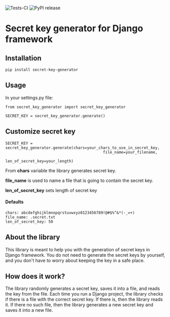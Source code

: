 ![Tests-CI](https://github.com/PickBas/django_secret_key_generator/workflows/Tests-CI/badge.svg)
![PyPI release](https://github.com/PickBas/django_secret_key_generator/workflows/PyPI%20release/badge.svg)
# Secret key generator for Django framework

## Installation

    pip install secret-key-generator


## Usage
In your settings.py file:
    
    from secret_key_generator import secret_key_generator
    
    SECRET_KEY = secret_key_generator.generate()
    
## Customize secret key

    SECRET_KEY = secret_key_generator.generate(chars=your_chars_to_use_in_secret_key,
                                               file_name=your_filename,
                                               len_of_secret_key=your_length)
                                               
From **chars** variable the library generates secret key.

**file_name** is used to name a file that is going to contain the secret key.

**len_of_secret_key** sets length of secret key
                                               
#### Defaults
    chars: abcdefghijklmnopqrstuvwxyz0123456789!@#$%^&*(-_=+)
    file_name: .secret.txt
    len_of_secret_key: 50
    
## About the library
This library is meant to help you with the generation of secret keys in Django framework. You do not need to generate the secret keys by yourself, and you don't have to worry about keeping the key in a safe place. 

## How does it work?
The library randomly generates a secret key, saves it into a file, and reads the key from the file. Each time you run a Django project, the library checks if there is a file with the correct secret key. If there is, then the library reads it. If there no such file, then the library generates a new secret key and saves it into a new file.
